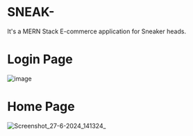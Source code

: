 # SNEAK-
It's a MERN Stack E-commerce application for Sneaker heads.


# Login Page
![image](https://github.com/chhetri-aryan/SNEAK-/assets/72271864/7cfdb359-0478-421b-8e4f-3e3756038c06)


# Home Page
![Screenshot_27-6-2024_141324_](https://github.com/chhetri-aryan/SNEAK-/assets/72271864/611bf8f5-5982-4132-a21a-16b588f869e2)
